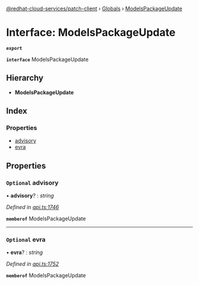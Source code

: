 [@redhat-cloud-services/patch-client](../README.md) › [Globals](../globals.md) › [ModelsPackageUpdate](modelspackageupdate.md)

# Interface: ModelsPackageUpdate

**`export`** 

**`interface`** ModelsPackageUpdate

## Hierarchy

* **ModelsPackageUpdate**

## Index

### Properties

* [advisory](modelspackageupdate.md#optional-advisory)
* [evra](modelspackageupdate.md#optional-evra)

## Properties

### `Optional` advisory

• **advisory**? : *string*

*Defined in [api.ts:1746](https://github.com/RedHatInsights/javascript-clients/blob/669b7c5/packages/patch/api.ts#L1746)*

**`memberof`** ModelsPackageUpdate

___

### `Optional` evra

• **evra**? : *string*

*Defined in [api.ts:1752](https://github.com/RedHatInsights/javascript-clients/blob/669b7c5/packages/patch/api.ts#L1752)*

**`memberof`** ModelsPackageUpdate
